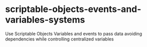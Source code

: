 # scriptable-objects-events-and-variables-systems
Use Scriptable Objects Variables and events to pass data avoiding dependencies while controlling centralized variables
